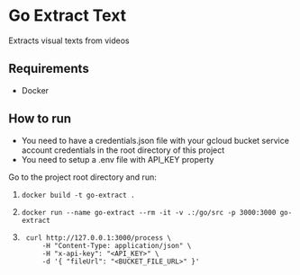 # Go Extract Text

Extracts visual texts from videos

## Requirements

* Docker

## How to run

* You need to have a credentials.json file with your gcloud bucket service account credentials in the root directory of this project
* You need to setup a .env file with API_KEY property

Go to the project root directory and run:

1. `docker build -t go-extract .`

2. `docker run --name go-extract --rm -it -v .:/go/src -p 3000:3000 go-extract`

3. ```
    curl http://127.0.0.1:3000/process \
        -H "Content-Type: application/json" \
        -H "x-api-key": "<API_KEY>" \
        -d '{ "fileUrl": "<BUCKET_FILE_URL>" }'

